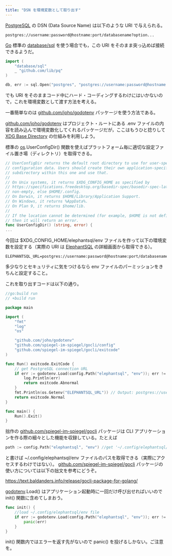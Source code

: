 ```yaml
---
title: "DSN を環境変数として取り出す"
---
```


[PostgreSQL] の DSN (Data Source Name) は以下のような URI で与えられる。

```
postgres://username:password@hostname:port/databasename?option...
```

[Go] 標準の [database/sql] を使う場合でも，この URI をそのまま突っ込めば接続できるようだ。

```go
import (
    "database/sql"
    _ "github.com/lib/pq"
)

db, err := sql.Open("postgres", "postgres://username:password@hostname:port/databasename")
```

でも URI をそのままコード中にハード・コーディングするわけにはいかないので，これを環境変数として渡す方法を考える。

一番簡単なのは [github.com/joho/godotenv] パッケージを使う方法である。

[github.com/joho/godotenv] はプロジェクト・ルートにある .env ファイルの内容を読み込んで環境変数化してくれるパッケージだが，ここはもうひと捻りして [XDG Base Directory](https://specifications.freedesktop.org/basedir-spec/basedir-spec-latest.html) の仕組みを利用しよう。

標準の [os].UserConfigDir() 関数を使えばプラットフォーム毎に適切な設定ファイル置き場（ディレクトリ）を取得できる。

```go:os/file.go
// UserConfigDir returns the default root directory to use for user-specific
// configuration data. Users should create their own application-specific
// subdirectory within this one and use that.
//
// On Unix systems, it returns $XDG_CONFIG_HOME as specified by
// https://specifications.freedesktop.org/basedir-spec/basedir-spec-latest.html if
// non-empty, else $HOME/.config.
// On Darwin, it returns $HOME/Library/Application Support.
// On Windows, it returns %AppData%.
// On Plan 9, it returns $home/lib.
//
// If the location cannot be determined (for example, $HOME is not defined),
// then it will return an error.
func UserConfigDir() (string, error) {
...
```

今回は $XDG_CONFIG_HOME/elephantsql/env ファイルを作って以下の環境変数を設定する（実際の URI は [ElephantSQL] の詳細画面から取得できる）。

```ini:$XDG_CONFIG_HOME/elephantsql/env
ELEPHANTSQL_URL=postgres://username:password@hostname:port/databasename
```

多少なりとセキュリティに気をつけるなら env ファイルのパーミッションをきちんと設定すること。

これを取り出すコードは以下の通り。

```go:proto/sample1.go
//go:build run
// +build run

package main

import (
    "fmt"
    "log"
    "os"

    "github.com/joho/godotenv"
    "github.com/spiegel-im-spiegel/gocli/config"
    "github.com/spiegel-im-spiegel/gocli/exitcode"
)

func Run() exitcode.ExitCode {
    // get PostgreSQL connection URL
    if err := godotenv.Load(config.Path("elephantsql", "env")); err != nil { // load ~/.config/elephantsql/env file
        log.Println(err)
        return exitcode.Abnormal
    }
    fmt.Println(os.Getenv("ELEPHANTSQL_URL")) // Output: postgres://username:password@hostname:port/databasename
    return exitcode.Normal
}

func main() {
    Run().Exit()
}
```

拙作の [github.com/spiegel-im-spiegel/gocli] パッケージは CLI アプリケーションを作る際の細々とした機能を収録している。たとえば

```go
path := config.Path("elephantsql", "env") //get '~/.config/elephantsql/env' path string
```

と書けば ~/.config/elephantsql/env ファイルのパスを取得できる（実際にアクセスするわけではない）。 [github.com/spiegel-im-spiegel/gocli] パッケージの使い方については以下の拙文を参考にどうぞ。

https://text.baldanders.info/release/gocli-package-for-golang/

[godotenv][github.com/joho/godotenv].Load() はアプリケーション起動時に一回だけ呼び出せればいいので init() 関数に含めてしまおう。

```go
func init() {
    //load ~/.config/elephantsql/env file
    if err := godotenv.Load(config.Path("elephantsql", "env")); err != nil {
        panic(err)
    }
}
```

init() 関数内ではエラーを返す先がないので panic() を投げるしかない。ご注意を。

[Go]: https://go.dev/
[PostgreSQL]: https://www.postgresql.org/ "PostgreSQL: The world's most advanced open source database"
[ElephantSQL]: https://www.elephantsql.com/ "ElephantSQL - PostgreSQL as a Service"
[database/sql]: https://pkg.go.dev/database/sql "sql package - database/sql - pkg.go.dev"
[os]: https://pkg.go.dev/os "os package - os - pkg.go.dev"
[github.com/joho/godotenv]: https://github.com/joho/godotenv "joho/godotenv: A Go port of Ruby's dotenv library (Loads environment variables from `.env`.)"
[github.com/spiegel-im-spiegel/gocli]: https://github.com/spiegel-im-spiegel/gocli "spiegel-im-spiegel/gocli: Minimal Packages for Command-Line Interface"
